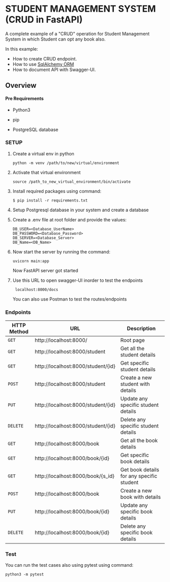 # STUDENT MANAGEMENT SYSTEM (CRUD in FastAPI)

A complete example of a "CRUD" operation for Student Management System in which Student can opt any book also.

In this example:

- How to create CRUD endpoint.
- How to use [SqlAlchemy ORM](https://fastapi.tiangolo.com/tutorial/sql-databases/) 
- How to document API with Swagger-UI.


## Overview


#### Pre Requirements

 - Python3

 - pip 

 - PostgreSQL database

### SETUP

1. Create a virtual env in python

    ```
    python -m venv /path/to/new/virtual/environment
    ```

2. Activate that virtual environment

    ```
    source /path_to_new_virtual_environment/bin/activate
    ```

3. Install required packages using command:

    ```
    $ pip install -r requirements.txt
    ```

4. Setup Postgresql database in your system and create a database

5. Create a .env file at root folder and provide the values:

    ```
    DB_USER=<Database_UserName>
    DB_PASSWORD=<Database_Password>
    DB_SERVER=<Database_Server>
    DB_Name=<DB_Name>

    ```

6. Now start the server by running the command:

    ```
    uvicorn main:app
    ```

    Now FastAPI server got started

5. Use this URL to open swagger-UI inorder to test the endpoints

    ```
     localhost:8000/docs
    ```

    You can also use Postman to test the routes/endpoints

### Endpoints 

|HTTP Method|URL|Description|
|---|---|---|
|`GET`|http://localhost:8000/ | Root page |
|`GET`|http://localhost:8000/student | Get all the student details |
|`GET`|http://localhost:8000/student/{id} | Get specific student details |
|`POST`|http://localhost:8000/student | Create a new student with details |
|`PUT`|http://localhost:8000/student/{id} | Update any specific student details |
|`DELETE`|http://localhost:8000/student/{id} | Delete any specific student details |
|`GET`|http://localhost:8000/book | Get all the book details |
|`GET`|http://localhost:8000/book/{id} | Get specific book details |
|`GET`|http://localhost:8000/book/{s_id} | Get book details for any specific student |
|`POST`|http://localhost:8000/book | Create a new book with details |
|`PUT`|http://localhost:8000/book/{id} | Update any specific book details |
|`DELETE`|http://localhost:8000/book/{id} | Delete any specific book details |

### Test

You can run the test cases also using pytest using command:

```
python3 -m pytest
```


